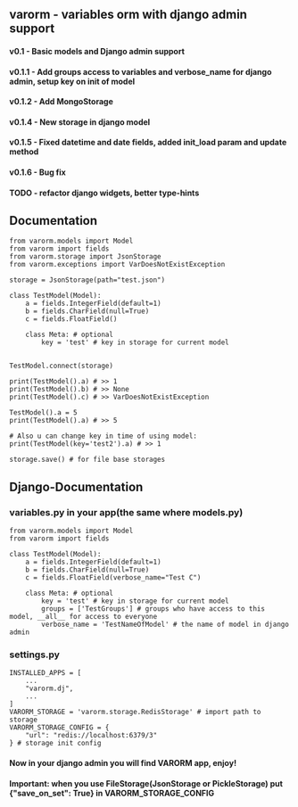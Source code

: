 ## varorm - variables orm with django admin support

#### v0.1 - Basic models and Django admin support
#### v0.1.1 - Add groups access to variables and verbose_name for django admin, setup key on init of model
#### v0.1.2 - Add MongoStorage 
#### v0.1.4 - New storage in django model
#### v0.1.5 - Fixed datetime and date fields, added init_load param and update method
#### v0.1.6 - Bug fix


#### TODO - refactor django widgets, better type-hints
## Documentation

```python3
from varorm.models import Model
from varorm import fields
from varorm.storage import JsonStorage
from varorm.exceptions import VarDoesNotExistException

storage = JsonStorage(path="test.json")

class TestModel(Model):
    a = fields.IntegerField(default=1)
    b = fields.CharField(null=True)
    c = fields.FloatField()

    class Meta: # optional
        key = 'test' # key in storage for current model


TestModel.connect(storage)

print(TestModel().a) # >> 1
print(TestModel().b) # >> None
print(TestModel().c) # >> VarDoesNotExistException

TestModel().a = 5
print(TestModel().a) # >> 5

# Also u can change key in time of using model:
print(TestModel(key='test2').a) # >> 1

storage.save() # for file base storages
```

## Django-Documentation
### variables.py in your app(the same where models.py)
```python3
from varorm.models import Model
from varorm import fields

class TestModel(Model):
    a = fields.IntegerField(default=1)
    b = fields.CharField(null=True)
    c = fields.FloatField(verbose_name="Test C")

    class Meta: # optional
        key = 'test' # key in storage for current model
        groups = ['TestGroups'] # groups who have access to this model, __all__ for access to everyone
        verbose_name = 'TestNameOfModel' # the name of model in django admin

```
### settings.py
```python3
INSTALLED_APPS = [
    ...
    "varorm.dj",
    ...
]
VARORM_STORAGE = 'varorm.storage.RedisStorage' # import path to storage
VARORM_STORAGE_CONFIG = {
    "url": "redis://localhost:6379/3"
} # storage init config
```
#### Now in your django admin you will find VARORM app, enjoy!
#### Important: when you use FileStorage(JsonStorage or PickleStorage) put {"save_on_set": True} in VARORM_STORAGE_CONFIG